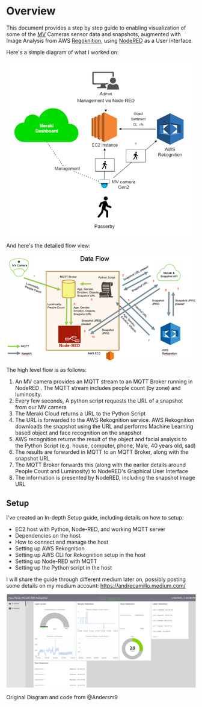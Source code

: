 # Overview



This document provides a step by step guide to enabling visualization of some of the [MV](https://meraki.cisco.com/products/security-cameras) Cameras sensor data and snapshots, augmented with Image Analysis from AWS [Regoknition](https://aws.amazon.com/rekognition/), using [NodeRED](https://nodered.org/) as a User Interface.

Here's a simple diagram of what I worked on:

![Simple Diagram](Files/diagram.png)

And here's the detailed flow view:

![Diagram](Files/Diagram.png)

The high level flow is as follows:

1. An  MV camera provides an MQTT stream to an MQTT Broker running in NodeRED . The MQTT stream includes people count (by zone) and luminosity.
2. Every few seconds, A python script requests the URL of a snapshot from our MV camera
3. The Meraki Cloud returns a URL to the Python Script
4. The URL is forwarded to the AWS Rekognition service. AWS Rekognition downloads the snapshot using the URL and performs Machine Learning based object and face recognition on the snapshot
5. AWS recognition returns the result of the object and facial analysis to the Python Script (e.g. house, computer, phone, Male, 40 years old, sad)
6. The results are forwarded in MQTT to an MQTT Broker, along with the snapshot URL
7. The MQTT Broker forwards this (along with the earlier details around People Count and Luminosity) to NodeRED&#39;s Graphical User Interface
8. The information is presented by NodeRED, including the snapshot image URL

## Setup

I've created an In-depth Setup guide, including details on how to setup:
- EC2 host with Python, Node-RED, and working MQTT server
- Dependencies on the host
- How to connect and manage the host
- Setting up AWS Rekognition
- Setting up AWS CLI for Rekognition setup in the host
- Setting up Node-RED with MQTT
- Setting up the Python script in the host

I will share the guide through different medium later on, possibly posting some details on my medium account:
https://andrecamillo.medium.com/

![Diagram](Files/result.png)

Original Diagram and code from @Andersm9
